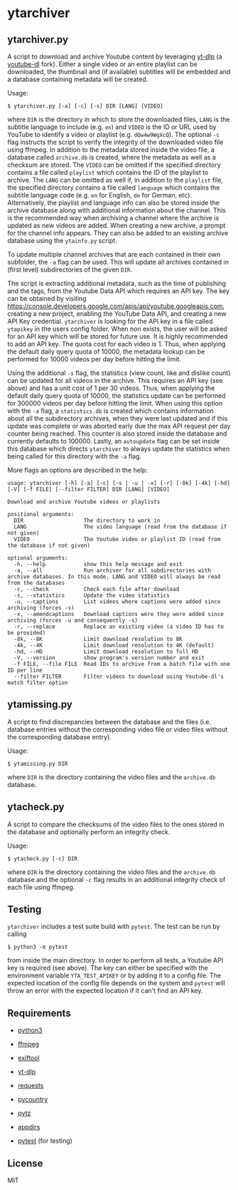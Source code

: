 ytarchiver
==========

ytarchiver.py
-------------

A script to download and archive Youtube content by leveraging [yt-dlp](https://github.com/yt-dlp/yt-dlp)
(a [youtube-dl](https://github.com/ytdl-org/youtube-dl) fork). Either a single video or an entire playlist can be downloaded,
the thumbnail and (if available) subtitles will be embedded and a database containing metadata will be created.

Usage:
```
$ ytarchiver.py [-a] [-c] [-s] DIR [LANG] [VIDEO]
```
where `DIR` is the directory in which to store the downloaded files, `LANG` is the subtitle language to include (e.g. `en`) and `VIDEO` is the ID or URL used by
YouTube to identify a video or playlist (e.g. `dQw4w9WgXcQ`). The optional `-c` flag instructs the script to verify the integrity of the downloaded
video file using ffmpeg. In addition to the metadata stored inside the video file, a database called `archive.db` is created, where the metadata as
well as a checksum are stored. The `VIDEO` can be omitted if the specified directory contains a file called `playlist` which contains the ID of the playlist
to archive. The `LANG` can be omitted as well if, in addition to the `playlist` file, the specified directory contains a file called `language` which contains
the subtitle language code (e.g. `en` for English, `de` for German, etc). Alternatively, the playlist and language info can also be stored inside the archive
database along with additional information about the channel. This is the recommended way when archiving a channel where the archive is updated as new videos
are added. When creating a new archive, a prompt for the channel info appears. They can also be added to an existing archive database using the `ytainfo.py` script.

To update multiple channel archives that are each contained in their own subfolder, the `-a` flag can be used. This will update all archives contained in
(first level) subdirectories of the given `DIR`.

The script is extracting additional metadata, such as the time of publishing and the tags, from the Youtube Data API which requires an API key.
The key can be obtained by visiting https://console.developers.google.com/apis/api/youtube.googleapis.com, creating a new project, enabling the
YouTube Data API, and creating a new API Key credential. `ytarchiver` is looking for the API key in a file called `ytapikey` in the users config folder.
When non exists, the user will be asked for an API key which will be stored for future use. It is highly recommended to add an API key.
The quota cost for each video is 1. Thus, when applying the default daily query quota of 10000, the metadata lookup can be performed for 10000 videos per
day before hitting the limit.

Using the additional `-s` flag, the statistics (view count, like and dislike count) can be updated for all videos in the archive. This requires an API key
(see above) and has a unit cost of 1 per 30 videos. Thus, when applying the default daily query quota of 10000, the statistics update can be performed
for 300000 videos per day before hitting the limit. When using this option with the `-a` flag, a `statistics.db` is created which contains information about
all the subdirectory archives, when they were last updated and if this update was complete or was aborted early due the max API request per day counter
being reached. This counter is also stored inside the database and currently defaults to 100000. Lastly, an `autoupdate` flag can be set inside this database
which directs `ytarchiver` to always update the statistics when being called for this directory with the `-a` flag.

More flags an options are described in the help:
```
usage: ytarchiver [-h] [-a] [-c] [-s | -u | -x] [-r] [-8k] [-4k] [-hd] [-V] [-f FILE] [--filter FILTER] DIR [LANG] [VIDEO]

Download and archive Youtube videos or playlists

positional arguments:
  DIR                   The directory to work in
  LANG                  The video language (read from the database if not given)
  VIDEO                 The Youtube video or playlist ID (read from the database if not given)

optional arguments:
  -h, --help            show this help message and exit
  -a, --all             Run archiver for all subdirectories with archive databases. In this mode, LANG and VIDEO will always be read from the databases
  -c, --check           Check each file after download
  -s, --statistics      Update the video statistics
  -u, --captions        List videos where captions were added since archiving (forces -s)
  -x, --amendcaptions   Download captions were they were added since archiving (forces -u and consequently -s)
  -r, --replace         Replace an existing video (a video ID has to be provided)
  -8k, --8K             Limit download resolution to 8K
  -4k, --4K             Limit download resolution to 4K (default)
  -hd, --HD             Limit download resolution to full HD
  -V, --version         show program's version number and exit
  -f FILE, --file FILE  Read IDs to archive from a batch file with one ID per line
  --filter FILTER       Filter videos to download using Youtube-dl's match filter option
```

ytamissing.py
-------------

A script to find discrepancies between the database and the files (i.e. database entries without the corresponding video file or video files without the
corresponding database entry).

Usage:
```
$ ytamissing.py DIR
```
where `DIR` is the directory containing the video files and the `archive.db` database.

ytacheck.py
-----------

A script to compare the checksums of the video files to the ones stored in the database and optionally perform an integrity check.

Usage:
```
$ ytacheck.py [-c] DIR
```
where `DIR` is the directory containing the video files and the `archive.db` database and the optional `-c` flag results in an additional integrity check
of each file using ffmpeg.

Testing
-------

`ytarchiver` includes a test suite build with `pytest`. The test can be run by calling
```
$ python3 -m pytest
```
from inside the main directory. In order to perform all tests, a Youtube API key is required (see above). The key can either be specified with the
environment variable `YTA_TEST_APIKEY` or by adding it to a config file. The expected location of the config file depends on the system and `pytest` will
throw an error with the expected location if it can't find an API key.

Requirements
------------

*   [python3](https://www.python.org/)
*   [ffmpeg](https://www.ffmpeg.org/)
*   [exiftool](https://www.sno.phy.queensu.ca/~phil/exiftool/)

*   [yt-dlp](https://pypi.org/project/yt-dlp/)
*   [requests](https://pypi.org/project/requests/)
*   [pycountry](https://pypi.org/project/pycountry/)
*   [pytz](https://pypi.org/project/pytz/)
*   [appdirs](https://pypi.org/project/appdirs/)
*   [pytest](https://pypi.org/project/pytest/) (for testing)

License
-------

MIT

